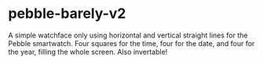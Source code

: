pebble-barely-v2
================

A simple watchface only using horizontal and vertical straight lines for the Pebble smartwatch. Four squares for the time, four for the date, and four for the year, filling the whole screen. Also invertable!
